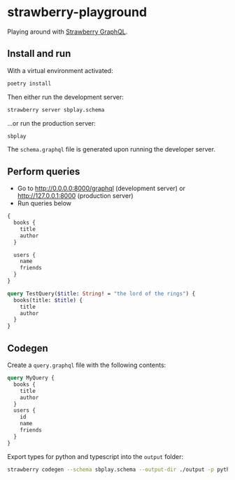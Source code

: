 # strawberry-playground

Playing around with [Strawberry GraphQL](https://strawberry.rocks).

## Install and run

With a virtual environment activated:

```bash
poetry install
```

Then either run the development server:

```bash
strawberry server sbplay.schema
```

...or run the production server:

```bash
sbplay
```

The `schema.graphql` file is generated upon running the developer server.

## Perform queries

- Go to http://0.0.0.0:8000/graphql (development server) or http://127.0.0.1:8000 (production server)
- Run queries below

```graphql
{
  books {
    title
    author
  }

  users {
    name
    friends
  }
}
```

```graphql
query TestQuery($title: String! = "the lord of the rings") {
  books(title: $title) {
    title
    author
  }
}
```

## Codegen

Create a `query.graphql` file with the following contents:

```graphql
query MyQuery {
  books {
    title
    author
  }
  users {
    id
    name
    friends
  }
}
```

Export types for python and typescript into the `output` folder:

```bash
strawberry codegen --schema sbplay.schema --output-dir ./output -p python -p typescript .graphql/query.graphql
```
